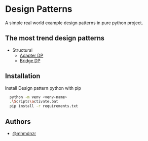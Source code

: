 
# Design Patterns

A simple real world example design patterns in pure python project.



## The most trend design patterns

* Structural
    - [Adapter DP](https://awesomeopensource.com/project/elangosundar/awesome-README-templates)
    - [Bridge DP](https://github.com/matiassingers/awesome-readme)

 
 

## Installation

Install Design pattern python with pip

```bash
  python -m venv <venv-name>
  .\Scripts\activate.bat
  pip install -r requirements.txt
```
    
## Authors

- [@mhmdnzr](https://www.github.com/mhmdnzr)


